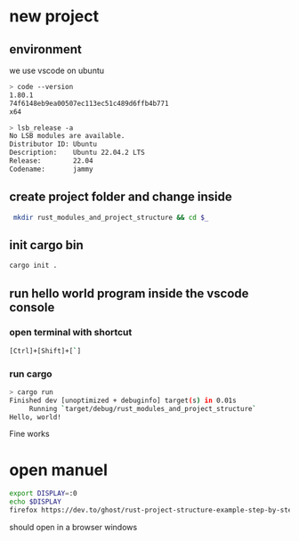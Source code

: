 
# new project

## environment

we use vscode on ubuntu

```bash
> code --version 
1.80.1
74f6148eb9ea00507ec113ec51c489d6ffb4b771
x64

> lsb_release -a
No LSB modules are available.
Distributor ID: Ubuntu
Description:    Ubuntu 22.04.2 LTS
Release:        22.04
Codename:       jammy
```

## create project folder and change inside

```bash
 mkdir rust_modules_and_project_structure && cd $_
```

## init cargo bin

```bash
cargo init .
```

## run hello world program inside the vscode console

### open terminal with shortcut

```bash
[Ctrl]+[Shift]+[`]

```

### run cargo

```bash
> cargo run
Finished dev [unoptimized + debuginfo] target(s) in 0.01s
     Running `target/debug/rust_modules_and_project_structure`
Hello, world!
```

Fine works

# open manuel

```bash
export DISPLAY=:0 
echo $DISPLAY
firefox https://dev.to/ghost/rust-project-structure-example-step-by-step-3ee &
```

should open in a browser windows

